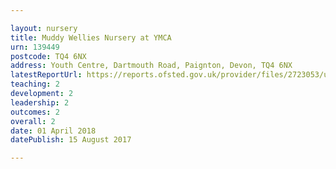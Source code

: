 ```yaml
---

layout: nursery
title: Muddy Wellies Nursery at YMCA
urn: 139449
postcode: TQ4 6NX
address: Youth Centre, Dartmouth Road, Paignton, Devon, TQ4 6NX
latestReportUrl: https://reports.ofsted.gov.uk/provider/files/2723053/urn/139449.pdf
teaching: 2
development: 2
leadership: 2
outcomes: 2
overall: 2
date: 01 April 2018 
datePublish: 15 August 2017

---
```

